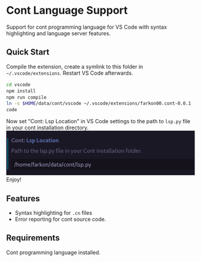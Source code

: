 # Cont Language Support

Support for cont programming language for VS Code with syntax highlighting and language server features. 

## Quick Start
Compile the extension, create a symlink to this folder in `~/.vscode/extensions`. Restart VS Code afterwards.
```sh
cd vscode
npm install
npm run compile
ln -s $HOME/data/cont/vscode ~/.vscode/extensions/farkon00.cont-0.0.1
code
```
Now set "Cont: Lsp Location" in VS Code settings to the path to `lsp.py` file in your cont installation directory.
![Example](images/lsp_location_settings_example.png)<br>
Enjoy!

## Features

* Syntax highlighting for `.cn` files
* Error reporting for cont source code.

## Requirements

Cont programming language installed.